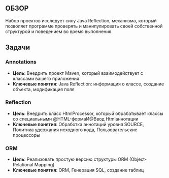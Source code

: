 ## ОБЗОР
Набор проектов исследует силу Java Reflection, механизма, который позволяет программе проверять и манипулировать своей собственной структурой и поведением во время выполнения.

## Задачи

### Annotations
- **Цель**: Внедрить проект Maven, который взаимодействует с классами вашего приложения
- **Ключевые понятия**: Java Reflection: информация о классе, создание объекта, модификация поля

### Reflection
- **Цель**: Внедрить класс HtmlProcessor, который обрабатывает классы со специальными @HTML-формаИ@Ввод Htmlаннотации
- **Ключевые понятия**: Обработка аннотаций уровня SOURCE, Политика удержания исходного кода, Пользовательские процессоры

### ORM
- **Цель**: Реализовать простую версию структуры ORM (Object-Relational Mapping)
- **Ключевые понятия**: ORM, Генерация SQL, создание таблиц
